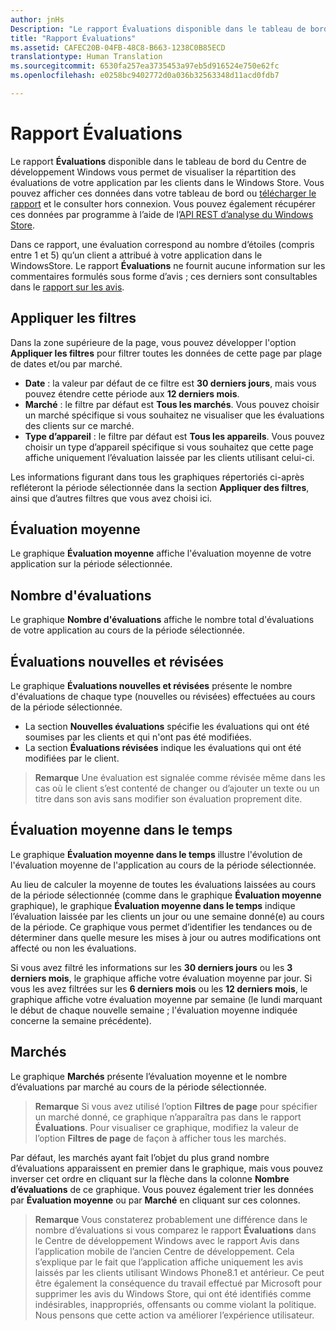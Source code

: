 ```yaml
---
author: jnHs
Description: "Le rapport Évaluations disponible dans le tableau de bord du Centre de développement Windows vous permet de visualiser la répartition des évaluations de votre application par les clients dans le Windows Store."
title: "Rapport Évaluations"
ms.assetid: CAFEC20B-04FB-48C8-B663-1238C0B85ECD
translationtype: Human Translation
ms.sourcegitcommit: 6530fa257ea3735453a97eb5d916524e750e62fc
ms.openlocfilehash: e0258bc9402772d0a036b32563348d11acd0fdb7

---
```


# Rapport Évaluations


Le rapport **Évaluations** disponible dans le tableau de bord du Centre de développement Windows vous permet de visualiser la répartition des évaluations de votre application par les clients dans le Windows Store. Vous pouvez afficher ces données dans votre tableau de bord ou [télécharger le rapport](download-analytic-reports.md) et le consulter hors connexion. Vous pouvez également récupérer ces données par programme à l’aide de l’[API REST d’analyse du Windows Store](../monetize/access-analytics-data-using-windows-store-services.md).

Dans ce rapport, une évaluation correspond au nombre d’étoiles (compris entre 1 et 5) qu’un client a attribué à votre application dans le WindowsStore. Le rapport **Évaluations** ne fournit aucune information sur les commentaires formulés sous forme d’avis ; ces derniers sont consultables dans le [rapport sur les avis](reviews-report.md).

## Appliquer les filtres


Dans la zone supérieure de la page, vous pouvez développer l'option **Appliquer les filtres** pour filtrer toutes les données de cette page par plage de dates et/ou par marché.

-   **Date** : la valeur par défaut de ce filtre est **30 derniers jours**, mais vous pouvez étendre cette période aux **12 derniers mois**.
-   **Marché** : le filtre par défaut est **Tous les marchés**. Vous pouvez choisir un marché spécifique si vous souhaitez ne visualiser que les évaluations des clients sur ce marché.
-   **Type d’appareil** : le filtre par défaut est **Tous les appareils**. Vous pouvez choisir un type d’appareil spécifique si vous souhaitez que cette page affiche uniquement l’évaluation laissée par les clients utilisant celui-ci.

Les informations figurant dans tous les graphiques répertoriés ci-après refléteront la période sélectionnée dans la section **Appliquer des filtres**, ainsi que d’autres filtres que vous avez choisi ici.

## Évaluation moyenne


Le graphique **Évaluation moyenne** affiche l'évaluation moyenne de votre application sur la période sélectionnée.

## Nombre d'évaluations


Le graphique **Nombre d'évaluations** affiche le nombre total d'évaluations de votre application au cours de la période sélectionnée.

## Évaluations nouvelles et révisées


Le graphique **Évaluations nouvelles et révisées** présente le nombre d'évaluations de chaque type (nouvelles ou révisées) effectuées au cours de la période sélectionnée.

-   La section **Nouvelles évaluations** spécifie les évaluations qui ont été soumises par les clients et qui n'ont pas été modifiées.
-   La section **Évaluations révisées** indique les évaluations qui ont été modifiées par le client.

>**Remarque** Une évaluation est signalée comme révisée même dans les cas où le client s’est contenté de changer ou d’ajouter un texte ou un titre dans son avis sans modifier son évaluation proprement dite.

## Évaluation moyenne dans le temps


Le graphique **Évaluation moyenne dans le temps** illustre l'évolution de l'évaluation moyenne de l'application au cours de la période sélectionnée.

Au lieu de calculer la moyenne de toutes les évaluations laissées au cours de la période sélectionnée (comme dans le graphique **Évaluation moyenne** graphique), le graphique **Évaluation moyenne dans le temps** indique l’évaluation laissée par les clients un jour ou une semaine donné(e) au cours de la période. Ce graphique vous permet d’identifier les tendances ou de déterminer dans quelle mesure les mises à jour ou autres modifications ont affecté ou non les évaluations.

Si vous avez filtré les informations sur les **30 derniers jours** ou les **3 derniers mois**, le graphique affiche votre évaluation moyenne par jour. Si vous les avez filtrées sur les **6 derniers mois** ou les **12 derniers mois**, le graphique affiche votre évaluation moyenne par semaine (le lundi marquant le début de chaque nouvelle semaine ; l'évaluation moyenne indiquée concerne la semaine précédente).

## Marchés


Le graphique **Marchés** présente l’évaluation moyenne et le nombre d’évaluations par marché au cours de la période sélectionnée.

> **Remarque** Si vous avez utilisé l’option **Filtres de page** pour spécifier un marché donné, ce graphique n’apparaîtra pas dans le rapport **Évaluations**. Pour visualiser ce graphique, modifiez la valeur de l’option **Filtres de page** de façon à afficher tous les marchés.

Par défaut, les marchés ayant fait l’objet du plus grand nombre d’évaluations apparaissent en premier dans le graphique, mais vous pouvez inverser cet ordre en cliquant sur la flèche dans la colonne **Nombre d’évaluations** de ce graphique. Vous pouvez également trier les données par **Évaluation moyenne** ou par **Marché** en cliquant sur ces colonnes.

> **Remarque** Vous constaterez probablement une différence dans le nombre d’évaluations si vous comparez le rapport **Évaluations** dans le Centre de développement Windows avec le rapport Avis dans l’application mobile de l’ancien Centre de développement. Cela s’explique par le fait que l’application affiche uniquement les avis laissés par les clients utilisant Windows Phone8.1 et antérieur. Ce peut être également la conséquence du travail effectué par Microsoft pour supprimer les avis du Windows Store, qui ont été identifiés comme indésirables, inappropriés, offensants ou comme violant la politique. Nous pensons que cette action va améliorer l’expérience utilisateur.

 

 



<!--HONumber=Jun16_HO4-->


